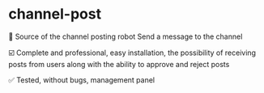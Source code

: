 # channel-post

🌟 Source of the channel posting robot Send a message to the channel

☑️ Complete and professional, easy installation, the possibility of receiving posts from users along with the ability to approve and reject posts

✅ Tested, without bugs, management panel
